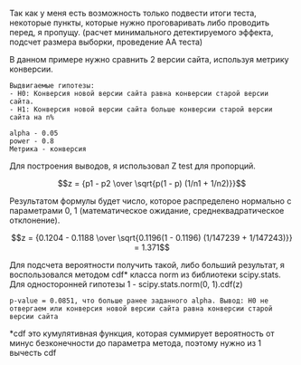 Так как у меня есть возможность только подвести итоги теста, некоторые пункты, которые нужно проговаривать либо проводить перед, я пропущу. (расчет минимального детектируемого эффекта, подсчет размера выборки, проведение АА теста)

В данном примере нужно сравнить 2 версии сайта, используя метрику конверсии.

```
Выдвигаемые гипотезы:
- H0: Конверсия новой версии сайта равна конверсии старой версии сайта.
- H1: Конверсия новой версии сайта больше конверсии старой версии сайта на n%

alpha - 0.05
power - 0.8
Метрика - конверсия
```

Для построения выводов, я использовал Z test для пропорций.

$$z = {p1 - p2 \over \sqrt{p(1 - p) (1/n1 + 1/n2)}}$$

Результатом формулы будет число, которое распределено нормально с параметрами 0, 1 (математическое ожидание, среднеквадратическое отклонение).

$$z = {0.1204 - 0.1188 \over \sqrt{0.1196(1 - 0.1196) (1/147239 + 1/147243)}} = 1.371$$

Для подсчета вероятности получить такой, либо больший результат, я воспользовался методом cdf* класса norm из библиотеки scipy.stats. Для односторонней гипотезы 1 - scipy.stats.norm(0, 1).cdf(z)

```
p-value = 0.0851, что больше ранее заданного alpha. Вывод: H0 не отвергаем или конверсия новой версии сайта равна конверсии старой версии сайта
```

*cdf это кумулятивная функция, которая суммирует вероятность от минус безконечности до параметра метода, поэтому нужно из 1 вычесть cdf

